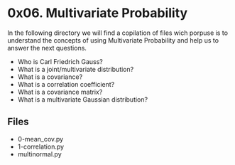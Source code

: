 # 0x06. Multivariate Probability

In the following directory we will find a copilation of files wich porpuse is to understand the concepts of using Multivariate Probability and help us to answer the next questions.
-   Who is Carl Friedrich Gauss?
-   What is a joint/multivariate distribution?
-   What is a covariance?
-   What is a correlation coefficient?
-   What is a covariance matrix?
-   What is a multivariate Gaussian distribution?
## Files
 - 0-mean_cov.py
 - 1-correlation.py
 - multinormal.py
 